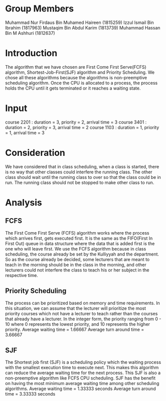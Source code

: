 # Group Members
Muhammad Nur Firdaus Bin Muhamed Haireen (1815259)
Izzul Ismail Bin Ibrahim (1817963)
Mustaqim Bin Abdul Karim (1813739)
Muhammad Hassan Bin M Ashhuri (1812637)

# Introduction

The algorithm that we have chosen are First Come First Serve(FCFS) algorithm, Shortest-Job-First(SJF) algorithm and Priority Scheduling. We chose all these algorithms because the algorithms is non-preemptive scheduling algorithm. Once the CPU is allocated to a process, the process holds the CPU until it gets terminated or it reaches a waiting state. 

# Input
course 2201 : duration = 3, priority = 2, arrival time = 3
course 3401 : duration = 2, priority = 3, arrival time = 2
course 1103 : duration = 1, priority = 1, arrival time = 3


# Consideration

We have considered that in class scheduling, when a class is started, there is no way that other classes could interfere the running class. The other class should wait until the running class to over so that the class could be in run. The running class should not be stopped to make other class to run.   


# Analysis

## FCFS

The First Come First Serve (FCFS) algorithm works where the process which arrives first, gets executed first. It is the same as the FIFO(First In First Out) queue in data structure where the data that is added first is the one who will leave first. We use the FCFS algorithm because in class scheduling, the course already be set by the Kulliyyah and the department. So as the course already be decided, some lecturers that are meant to teach in the morning should be in the class in the morning, and other lecturers could not interfere the class to teach his or her subject in the respective time.


## Priority Scheduling

The process can be prioritized based on memory and time requirements. In this situation, we can assume that the lecturer will prioritize the most priority courses which not have a lecturer to teach rather than the courses that already have a lecturer. In the integer form, the priority ranging from 0 - 10 where 0 represents the lowest priority, and 10 represents the higher priority. 
Average waiting time = 1.66667
Average turn around time = 3.66667


## SJF

The Shortest job first (SJF) is a scheduling policy which the waiting process with the smallest execution time to execute next. This makes this algorithm can reduce the average waiting time for the next process. This SJF is also a non-preemptive algorithm like FCFS CPU scheduling. SJF has the benefit on having the most minimum average waiting time among other scheduling algorithms.
Average waiting time = 1.33333 seconds
Average turn around time = 3.33333 seconds


